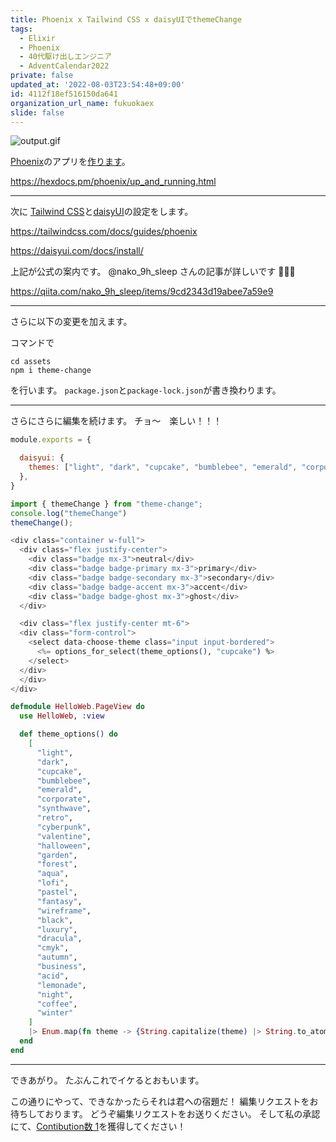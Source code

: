 ```yaml
---
title: Phoenix x Tailwind CSS x daisyUIでthemeChange
tags:
  - Elixir
  - Phoenix
  - 40代駆け出しエンジニア
  - AdventCalendar2022
private: false
updated_at: '2022-08-03T23:54:48+09:00'
id: 4112f18ef516150da641
organization_url_name: fukuokaex
slide: false
---
```

![output.gif](https://qiita-image-store.s3.ap-northeast-1.amazonaws.com/0/131808/ff449a4f-90fc-4530-db05-beb5a24b7448.gif)

[Phoenix](https://www.phoenixframework.org/)のアプリを[作ります](https://hexdocs.pm/phoenix/up_and_running.html)。

https://hexdocs.pm/phoenix/up_and_running.html

---

次に
[Tailwind CSS](https://tailwindcss.com/)と[daisyUI](https://daisyui.com/)の設定をします。

https://tailwindcss.com/docs/guides/phoenix

https://daisyui.com/docs/install/

上記が公式の案内です。
@nako_9h_sleep さんの記事が詳しいです :tada::tada::tada: 

https://qiita.com/nako_9h_sleep/items/9cd2343d19abee7a59e9

---

さらに以下の変更を加えます。

コマンドで
```
cd assets
npm i theme-change
```
を行います。
`package.json`と`package-lock.json`が書き換わります。

---
さらにさらに編集を続けます。
チョ〜　楽しい！！！


```js:hello/assets/tailwind.config.js
module.exports = {

  daisyui: {
    themes: ["light", "dark", "cupcake", "bumblebee", "emerald", "corporate", "synthwave", "retro", "cyberpunk", "valentine", "halloween", "garden", "forest", "aqua", "lofi", "pastel", "fantasy", "wireframe", "black", "luxury", "dracula", "cmyk", "autumn", "business", "acid", "lemonade", "night", "coffee", "winter"],
  },
}
```

```js:assets/js/app.js
import { themeChange } from "theme-change";
console.log("themeChange")
themeChange();
```

```html:lib/hello_web/templates/page/index.html.heex
<div class="container w-full">
  <div class="flex justify-center">
    <div class="badge mx-3">neutral</div>
    <div class="badge badge-primary mx-3">primary</div>
    <div class="badge badge-secondary mx-3">secondary</div>
    <div class="badge badge-accent mx-3">accent</div>
    <div class="badge badge-ghost mx-3">ghost</div>
  </div>

  <div class="flex justify-center mt-6">
  <div class="form-control">
    <select data-choose-theme class="input input-bordered">
      <%= options_for_select(theme_options(), "cupcake") %>
    </select>
  </div>
  </div>
</div>
```

```elixir:lib/hello_web/views/page_view.ex
defmodule HelloWeb.PageView do
  use HelloWeb, :view

  def theme_options() do
    [
      "light",
      "dark",
      "cupcake",
      "bumblebee",
      "emerald",
      "corporate",
      "synthwave",
      "retro",
      "cyberpunk",
      "valentine",
      "halloween",
      "garden",
      "forest",
      "aqua",
      "lofi",
      "pastel",
      "fantasy",
      "wireframe",
      "black",
      "luxury",
      "dracula",
      "cmyk",
      "autumn",
      "business",
      "acid",
      "lemonade",
      "night",
      "coffee",
      "winter"
    ]
    |> Enum.map(fn theme -> {String.capitalize(theme) |> String.to_atom(), theme} end)
  end
end
```

---

できあがり。
たぶんこれでイケるとおもいます。

この通りにやって、できなかったらそれは君への宿題だ！
編集リクエストをお待ちしております。
どうぞ編集リクエストをお送りください。
そして私の承認にて、[Contibution数 1](https://help.qiita.com/ja/articles/qiita-contribution)を獲得してください！
